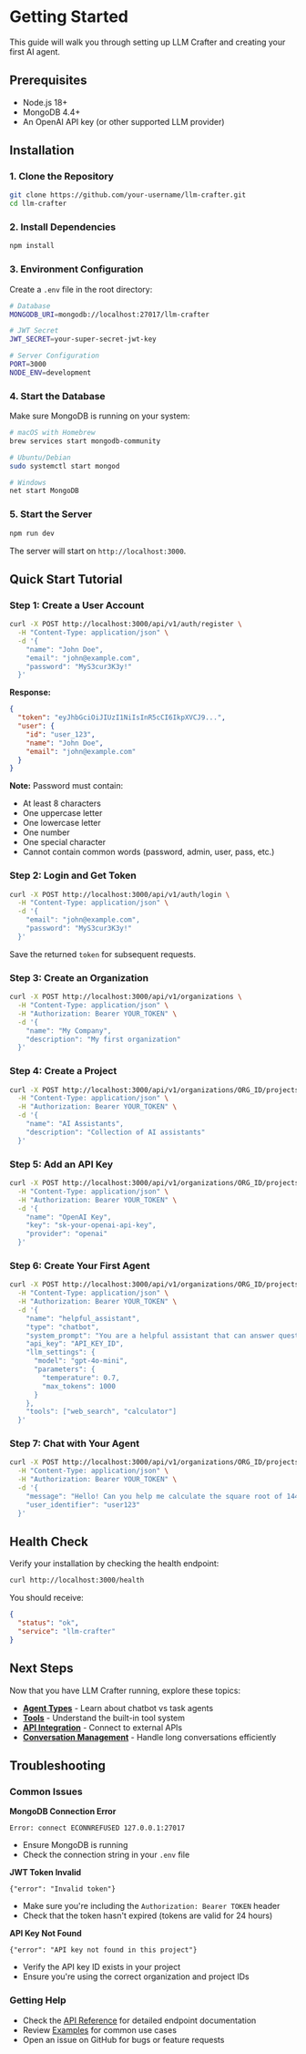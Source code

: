 # Getting Started

This guide will walk you through setting up LLM Crafter and creating your first AI agent.

## Prerequisites

- Node.js 18+
- MongoDB 4.4+
- An OpenAI API key (or other supported LLM provider)

## Installation

### 1. Clone the Repository

```bash
git clone https://github.com/your-username/llm-crafter.git
cd llm-crafter
```

### 2. Install Dependencies

```bash
npm install
```

### 3. Environment Configuration

Create a `.env` file in the root directory:

```bash
# Database
MONGODB_URI=mongodb://localhost:27017/llm-crafter

# JWT Secret
JWT_SECRET=your-super-secret-jwt-key

# Server Configuration
PORT=3000
NODE_ENV=development

```

### 4. Start the Database

Make sure MongoDB is running on your system:

```bash
# macOS with Homebrew
brew services start mongodb-community

# Ubuntu/Debian
sudo systemctl start mongod

# Windows
net start MongoDB
```

### 5. Start the Server

```bash
npm run dev
```

The server will start on `http://localhost:3000`.

## Quick Start Tutorial

### Step 1: Create a User Account

```bash
curl -X POST http://localhost:3000/api/v1/auth/register \
  -H "Content-Type: application/json" \
  -d '{
    "name": "John Doe",
    "email": "john@example.com",
    "password": "MyS3cur3K3y!"
  }'
```

**Response:**

```json
{
  "token": "eyJhbGciOiJIUzI1NiIsInR5cCI6IkpXVCJ9...",
  "user": {
    "id": "user_123",
    "name": "John Doe",
    "email": "john@example.com"
  }
}
```

**Note:** Password must contain:

- At least 8 characters
- One uppercase letter
- One lowercase letter
- One number
- One special character
- Cannot contain common words (password, admin, user, pass, etc.)

### Step 2: Login and Get Token

```bash
curl -X POST http://localhost:3000/api/v1/auth/login \
  -H "Content-Type: application/json" \
  -d '{
    "email": "john@example.com",
    "password": "MyS3cur3K3y!"
  }'
```

Save the returned `token` for subsequent requests.

### Step 3: Create an Organization

```bash
curl -X POST http://localhost:3000/api/v1/organizations \
  -H "Content-Type: application/json" \
  -H "Authorization: Bearer YOUR_TOKEN" \
  -d '{
    "name": "My Company",
    "description": "My first organization"
  }'
```

### Step 4: Create a Project

```bash
curl -X POST http://localhost:3000/api/v1/organizations/ORG_ID/projects \
  -H "Content-Type: application/json" \
  -H "Authorization: Bearer YOUR_TOKEN" \
  -d '{
    "name": "AI Assistants",
    "description": "Collection of AI assistants"
  }'
```

### Step 5: Add an API Key

```bash
curl -X POST http://localhost:3000/api/v1/organizations/ORG_ID/projects/PROJECT_ID/api-keys \
  -H "Content-Type: application/json" \
  -H "Authorization: Bearer YOUR_TOKEN" \
  -d '{
    "name": "OpenAI Key",
    "key": "sk-your-openai-api-key",
    "provider": "openai"
  }'
```

### Step 6: Create Your First Agent

```bash
curl -X POST http://localhost:3000/api/v1/organizations/ORG_ID/projects/PROJECT_ID/agents \
  -H "Content-Type: application/json" \
  -H "Authorization: Bearer YOUR_TOKEN" \
  -d '{
    "name": "helpful_assistant",
    "type": "chatbot",
    "system_prompt": "You are a helpful assistant that can answer questions and provide information.",
    "api_key": "API_KEY_ID",
    "llm_settings": {
      "model": "gpt-4o-mini",
      "parameters": {
        "temperature": 0.7,
        "max_tokens": 1000
      }
    },
    "tools": ["web_search", "calculator"]
  }'
```

### Step 7: Chat with Your Agent

```bash
curl -X POST http://localhost:3000/api/v1/organizations/ORG_ID/projects/PROJECT_ID/agents/AGENT_ID/chat \
  -H "Content-Type: application/json" \
  -H "Authorization: Bearer YOUR_TOKEN" \
  -d '{
    "message": "Hello! Can you help me calculate the square root of 144?",
    "user_identifier": "user123"
  }'
```

## Health Check

Verify your installation by checking the health endpoint:

```bash
curl http://localhost:3000/health
```

You should receive:

```json
{
  "status": "ok",
  "service": "llm-crafter"
}
```

## Next Steps

Now that you have LLM Crafter running, explore these topics:

- **[Agent Types](/features/agent-types)** - Learn about chatbot vs task agents
- **[Tools](/concepts/tools)** - Understand the built-in tool system
- **[API Integration](/features/api-caller)** - Connect to external APIs
- **[Conversation Management](/concepts/conversations)** - Handle long conversations efficiently

## Troubleshooting

### Common Issues

**MongoDB Connection Error**

```
Error: connect ECONNREFUSED 127.0.0.1:27017
```

- Ensure MongoDB is running
- Check the connection string in your `.env` file

**JWT Token Invalid**

```
{"error": "Invalid token"}
```

- Make sure you're including the `Authorization: Bearer TOKEN` header
- Check that the token hasn't expired (tokens are valid for 24 hours)

**API Key Not Found**

```
{"error": "API key not found in this project"}
```

- Verify the API key ID exists in your project
- Ensure you're using the correct organization and project IDs

### Getting Help

- Check the [API Reference](/api/index) for detailed endpoint documentation
- Review [Examples](/examples/weather-agent) for common use cases
- Open an issue on GitHub for bugs or feature requests
